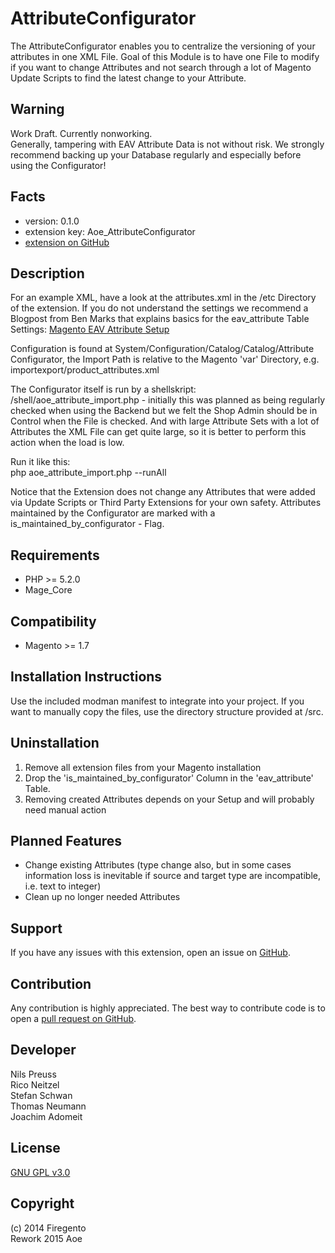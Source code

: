 AttributeConfigurator
=====================
The AttributeConfigurator enables you to centralize the versioning of your attributes in one XML File. Goal of this
Module is to have one File to modify if you want to change Attributes and not search through a lot of Magento
Update Scripts to find the latest change to your Attribute.

Warning
-------
Work Draft. Currently nonworking.<br />
Generally, tampering with EAV Attribute Data is not without risk. We strongly recommend backing up your
Database regularly and especially before using the Configurator!

Facts
-----
- version: 0.1.0
- extension key: Aoe_AttributeConfigurator
- [extension on GitHub](https://github.com/AOEpeople/AttributeConfigurator)

Description
-----------
For an example XML, have a look at the attributes.xml in the /etc Directory of the extension. If you do not understand
the settings we recommend a Blogpost from Ben Marks that explains basics for the eav_attribute Table Settings:
[Magento EAV Attribute Setup](http://www.webguys.de/magento/eav-attribute-setup/)

Configuration is found at System/Configuration/Catalog/Catalog/Attribute Configurator, the Import Path is
relative to the Magento 'var' Directory, e.g. importexport/product_attributes.xml

The Configurator itself is run by a shellskript: /shell/aoe_attribute_import.php - initially this was planned
as being regularly checked when using the Backend but we felt the Shop Admin should be in Control when the
File is checked. And with large Attribute Sets with a lot of Attributes the XML File can get quite large,
so it is better to perform this action when the load is low.

Run it like this:<br />
php aoe_attribute_import.php --runAll

Notice that the Extension does not change any Attributes that were added via Update Scripts or Third Party Extensions
for your own safety. Attributes maintained by the Configurator are marked with a is_maintained_by_configurator - Flag.

Requirements
------------
- PHP >= 5.2.0
- Mage_Core

Compatibility
-------------
- Magento >= 1.7

Installation Instructions
-------------------------
Use the included modman manifest to integrate into your project. If you want to manually copy the files, use the
directory structure provided at /src.

Uninstallation
--------------
1. Remove all extension files from your Magento installation
2. Drop the 'is_maintained_by_configurator' Column in the 'eav_attribute' Table.
3. Removing created Attributes depends on your Setup and will probably need manual action

Planned Features
----------------
- Change existing Attributes (type change also, but in some cases information loss is inevitable if source and target
type are incompatible, i.e. text to integer)
- Clean up no longer needed Attributes

Support
-------
If you have any issues with this extension, open an issue on
[GitHub](https://github.com/AOEpeople/AttributeConfigurator/issues).

Contribution
------------
Any contribution is highly appreciated. The best way to contribute code is to open a
[pull request on GitHub](https://help.github.com/articles/using-pull-requests).

Developer
---------
Nils Preuss<br />
Rico Neitzel<br />
Stefan Schwan<br />
Thomas Neumann<br />
Joachim Adomeit<br />

License
-------
[GNU GPL v3.0](http://www.gnu.org/licenses/gpl-3.0.txt)

Copyright
---------
(c) 2014 Firegento<br />
Rework 2015 Aoe
